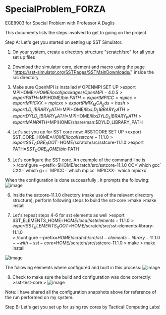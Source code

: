 # SpecialProblem_FORZA
ECE8903 for Special Problem with Professor A Daglis

This documents lists the steps involved to get to going on the project.

Step A:
Let's get you started on setting up SST Simulator.
1. On your system, create a directory structure "scratch/src" for all your set up files
2. Download the simulator core, element and macro using the page "https://sst-simulator.org/SSTPages/SSTMainDownloads/" inside the src directory
3. Make sure OpenMPI is installed
                  # OPENMPI SET UP
                  >export MPIHOME=$HOME/local/packages/OpenMPI-4.0.5
                  >export PATH=$MPIHOME/bin:$PATH
                  >export MPICC=mpicc
                  >export MPICXX=mpicxx
                  >export PMIX_MCA_gds=hash
                  >export LD_LIBRARY_PATH=$MPIHOME/lib:$LD_LIBRARY_PATH
                  >export DYLD_LIBRARY_PATH=$MPIHOME/lib:$DYLD_LIBRARY_PATH
                  >export MANPATH=$MPIHOME/share/man:$DYLD_LIBRARY_PATH

4. Let's set you up for SST core now:
                  #SSTCORE SET UP
                  >export SST_CORE_HOME=$HOME/local/sstcore-11.1.0
                  >export SST_CORE_ROOT=$HOME/scratch/src/sstcore-11.1.0
                  >export PATH=$SST_CORE_HOME/bin:$PATH
                  
5. Let's configure the SST core. An example of the command line is 
                  >./configure --prefix=$HOME/scratch/src/sstcore-11.1.0 CC=\`which gcc\` CXX=\`which g++\` MPICC=\`which mpicc\` MPICXX=\`which mpicxx\`

When the configuration is done successfully , it prompts the following:
![image](https://user-images.githubusercontent.com/93614048/206943147-f1f1649d-7b98-4e28-834d-520e30732cd3.png)

6. Inside the sstcore-11.1.0 directory (make use of the relevant directory structure), perform following steps to build the sst-core
                  >make
                  >make install
                  
7. Let's repeat steps 4-6 for sst elements as well
                  >export SST_ELEMENTS_HOME=$HOME/local/sstelements-11.1.0
                  >export SST_ELEMENTS_ROOT=$HOME/scratch/src/sst-elements-library-11.1.0     
                  >./configure --prefix=$HOME/scratch/src/sst-elements-library-11.1.0 --with-sst-core=$HOME/scratch/src/sstcore-11.1.0
                  > make
                  > make install
                
![image](https://user-images.githubusercontent.com/93614048/206946638-78507c8e-8375-41d6-9f38-ec0ce259fbbe.png)

The following elements where configured and built in this process:
![image](https://user-images.githubusercontent.com/93614048/206946767-3c9acc71-29c4-4491-b03b-afea0eb8d7ae.png)


8. Check to make sure the build and configuration was done correctly:
                  >sst-test-core
                  >
![image](https://user-images.githubusercontent.com/93614048/206945880-79058ae5-ea84-40ee-bb14-dabe9a2d8ef4.png)

        
Note: I have shared all the configuration snapshots above for reference of the run performed on my system.


Step B:
Let's get you set up for using rev cores by Tactical Computing Labs!
